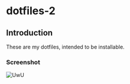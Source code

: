 # dotfiles-2
## Introduction
These are my dotfiles, intended to be installable.
### Screenshot
![UwU](https://github.com/DemonKingSwarn/dotfiles-2/blob/main/screenshot_23-02-02_Jan.png?raw=true)
